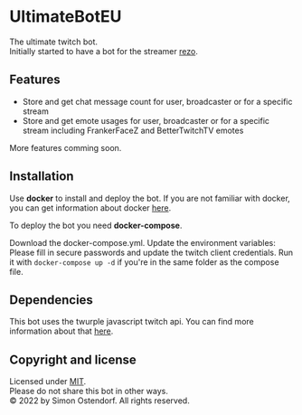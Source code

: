 # UltimateBotEU

The ultimate twitch bot.  
Initially started to have a bot for the streamer [rezo](twitch.tv/rezo).

## Features

- Store and get chat message count for user, broadcaster or for a specific stream
- Store and get emote usages for user, broadcaster or for a specific stream including FrankerFaceZ and BetterTwitchTV emotes

More features comming soon.

## Installation

Use **docker** to install and deploy the bot. If you are not familiar with docker, you can get information about docker [here](https://www.docker.com/get-started).

To deploy the bot you need **docker-compose**.

Download the docker-compose.yml. Update the environment variables: Please fill in secure passwords and update the twitch client credentials. Run it with `docker-compose up -d` if you're in the same folder as the compose file.

## Dependencies

This bot uses the twurple javascript twitch api. You can find more information about that [here](https://twurple.js.org/).

## Copyright and license

Licensed under [MIT](https://choosealicense.com/licenses/mit/).  
Please do not share this bot in other ways.  
© 2022 by Simon Ostendorf. All rights reserved.
